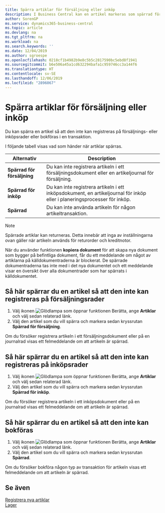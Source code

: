 ```yaml
---
title: Spärra artiklar för försäljning eller inköp
description: I Business Central kan en artikel markeras som spärrad för försäljning, spärrad för inköp eller spärrad för alla syften.
author: SorenGP
ms.service: dynamics365-business-central
ms.topic: article
ms.devlang: na
ms.tgt_pltfrm: na
ms.workload: na
ms.search.keywords: ''
ms.date: 12/04/2019
ms.author: sgroespe
ms.openlocfilehash: 0218cf1b4982b9e8c5b5c2817590bc5ebd8f1941
ms.sourcegitcommit: b6e506a45a1cd632294bafa1c959746cc3a144f6
ms.translationtype: HT
ms.contentlocale: sv-SE
ms.lasthandoff: 12/06/2019
ms.locfileid: "2896067"
---
```

# <a name="block-items-from-sales-or-purchasing"></a>Spärra artiklar för försäljning eller inköp
Du kan spärra en artikel så att den inte kan registreras på försäljnings- eller inköpsrader eller bokföras i en transaktion.  

I följande tabell visas vad som händer när artiklar spärras.  

|Alternativ|Description|  
|--------------------|------------|  
|**Spärrad för försäljning**|Du kan inte registrera artikeln i ett försäljningsdokument eller en artikeljournal för försäljning.|  
|**Spärrad för inköp**|Du kan inte registrera artikeln i ett inköpsdokument, en artikeljournal för inköp eller i planeringsprocesser för inköp.|  
|**Spärrad**|Du kan inte använda artikeln för någon artikeltransaktion.|  

> [!NOTE]
> Spärrade artiklar kan returneras. Detta innebär att inga av inställningarna ovan gäller när artikeln används för returorder och kreditnotor.

När du använder funktionen **kopiera dokument** för att skapa nya dokument som bygger på befintliga dokument, får du ett meddelande om något av artiklarna på källdokumentraderna är blockerat. De spärrade dokumentraderna tas inte med i det nya dokumentet och ett meddelande visar en översikt över alla dokumentrader som har spärrats i källdokumentet.

## <a name="to-block-an-item-from-being-entered-on-sales-lines"></a>Så här spärrar du en artikel så att den inte kan registreras på försäljningsrader  

1.  Välj ikonen ![Glödlampa som öppnar funktionen Berätta](media/ui-search/search_small.png "Berätta vad du vill göra"), ange **Artiklar** och välj sedan relaterad länk.  
2.  Välj den artikel som du vill spärra och markera sedan kryssrutan **Spärrad för försäljning**.  

Om du försöker registrera artikeln i ett försäljningsdokument eller på en journalrad visas ett felmeddelande om att artikeln är spärrad.

## <a name="to-block-an-item-from-being-entered-on-purchase-lines"></a>Så här spärrar du en artikel så att den inte kan registreras på inköpsrader  

1.  Välj ikonen ![Glödlampa som öppnar funktionen Berätta](media/ui-search/search_small.png "Berätta vad du vill göra"), ange **Artiklar** och välj sedan relaterad länk.  
2.  Välj den artikel som du vill spärra och markera sedan kryssrutan **Spärrad för inköp**.  

Om du försöker registrera artikeln i ett inköpsdokument eller på en journalrad visas ett felmeddelande om att artikeln är spärrad.

## <a name="to-block-an-item-from-being-posted"></a>Så här spärrar du en artikel så att den inte kan bokföras
1. Välj ikonen ![Glödlampa som öppnar funktionen Berätta](media/ui-search/search_small.png "Berätta vad du vill göra"), ange **Artiklar** och välj sedan relaterad länk.
2. Välj den artikel som du vill spärra och markera sedan kryssrutan **Spärrad**.

Om du försöker bokföra någon typ av transaktion för artikeln visas ett felmeddelande om att artikeln är spärrad.

## <a name="see-also"></a>Se även  
[Registrera nya artiklar](inventory-how-register-new-items.md)  
[Lager](inventory-manage-inventory.md)  
